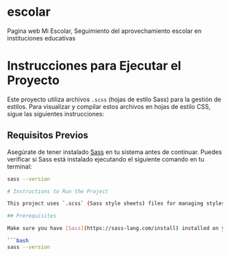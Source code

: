 # escolar
Pagina web Mi Escolar, Seguimiento del aprovechamiento escolar en instituciones educativas

# Instrucciones para Ejecutar el Proyecto

Este proyecto utiliza archivos `.scss` (hojas de estilo Sass) para la gestión de estilos. Para visualizar y compilar estos archivos en hojas de estilo CSS, sigue las siguientes instrucciones:

## Requisitos Previos

Asegúrate de tener instalado [Sass](https://sass-lang.com/install) en tu sistema antes de continuar. Puedes verificar si Sass está instalado ejecutando el siguiente comando en tu terminal:

```bash
sass --version

# Instructions to Run the Project

This project uses `.scss` (Sass style sheets) files for managing styles. To view and compile these files into CSS stylesheets, follow the instructions below:

## Prerequisites

Make sure you have [Sass](https://sass-lang.com/install) installed on your system before proceeding. You can check if Sass is installed by running the following command in your terminal:

```bash
sass --version
